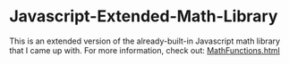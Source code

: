 # Javascript-Extended-Math-Library
This is an extended version of the already-built-in Javascript math library that I came up with. For more information, check out:
<a href="https://mahdi03.github.io/Javascript-Extended-Math-Library/MathFunctions.html">MathFunctions.html</a>
